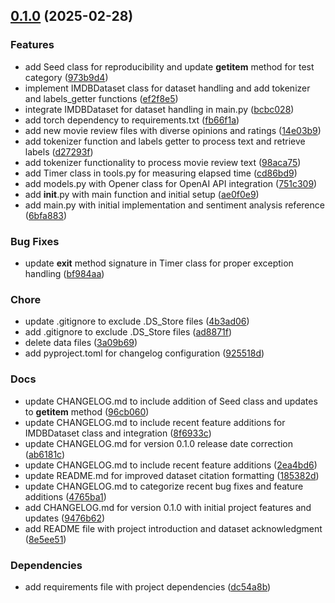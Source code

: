 <!-- insertion marker -->
<a name="0.1.0"></a>

## [0.1.0](https://github.com///compare/d270d12481f8b1d9ac2840b2ade2ea498a3f2168...0.1.0) (2025-02-28)

### Features

- add Seed class for reproducibility and update __getitem__ method for test category ([973b9d4](https://github.com///commit/973b9d46a7eec3f745146481326cbcee8de01b71))
- implement IMDBDataset class for dataset handling and add tokenizer and labels_getter functions ([ef2f8e5](https://github.com///commit/ef2f8e5a90174f124635322ebd20d05beb62492e))
- integrate IMDBDataset for dataset handling in main.py ([bcbc028](https://github.com///commit/bcbc0284baec1dcddd25e813cb57172e899c707d))
- add torch dependency to requirements.txt ([fb66f1a](https://github.com///commit/fb66f1a8d7622bd72f591ac5991de01c498658fa))
- add new movie review files with diverse opinions and ratings ([14e03b9](https://github.com///commit/14e03b9e1bb2643da18059c1996f12967d553e56))
- add tokenizer function and labels getter to process text and retrieve labels ([d27293f](https://github.com///commit/d27293f44c0de417b68132aba7fc299db201a1e7))
- add tokenizer functionality to process movie review text ([98aca75](https://github.com///commit/98aca75fa10cbff592f752e241faa10d4b188f8d))
- add Timer class in tools.py for measuring elapsed time ([cd86bd9](https://github.com///commit/cd86bd9d6a2a51fc3c06861eb573e19c779a50ce))
- add models.py with Opener class for OpenAI API integration ([751c309](https://github.com///commit/751c309cbf727871b9b344c43b0d6bde0c6ff470))
- add __init__.py with main function and initial setup ([ae0f0e9](https://github.com///commit/ae0f0e96c271203efe98e5afdb8fb125b8be9d9d))
- add main.py with initial implementation and sentiment analysis reference ([6bfa883](https://github.com///commit/6bfa8833efd26bd7451080f077f30929c4306bef))

### Bug Fixes

- update __exit__ method signature in Timer class for proper exception handling ([bf984aa](https://github.com///commit/bf984aa2626832e1e1bfca54bb90e156117ceb60))

### Chore

- update .gitignore to exclude .DS_Store files ([4b3ad06](https://github.com///commit/4b3ad06317175204ff814b4e0d94843e6c2032a6))
- add .gitignore to exclude .DS_Store files ([ad8871f](https://github.com///commit/ad8871fd628d59368adec221072bde78965d1654))
- delete data files ([3a09b69](https://github.com///commit/3a09b694a044fd76baefde588a8d15e2dc7ef8c6))
- add pyproject.toml for changelog configuration ([925518d](https://github.com///commit/925518dd69e036be778ae4a8f7343f6e643b3499))

### Docs

- update CHANGELOG.md to include addition of Seed class and updates to __getitem__ method ([96cb060](https://github.com///commit/96cb060191a5aae678088ac062cbfb1bf7bb0f30))
- update CHANGELOG.md to include recent feature additions for IMDBDataset class and integration ([8f6933c](https://github.com///commit/8f6933cb762c96958aca716dcec0c6834672449d))
- update CHANGELOG.md for version 0.1.0 release date correction ([ab6181c](https://github.com///commit/ab6181c653649cc8873cfbedf93c910142064086))
- update CHANGELOG.md to include recent feature additions ([2ea4bd6](https://github.com///commit/2ea4bd64e3d2471c179599c67b314df106d3a391))
- update README.md for improved dataset citation formatting ([185382d](https://github.com///commit/185382d68e246fbbb89f4748396a388e1a28bcb4))
- update CHANGELOG.md to categorize recent bug fixes and feature additions ([4765ba1](https://github.com///commit/4765ba193641d4394eb5a57d3775d2aba3c3623e))
- add CHANGELOG.md for version 0.1.0 with initial project features and updates ([9476b62](https://github.com///commit/9476b62677f22f1e0fe2d5ee999d08cae595f263))
- add README file with project introduction and dataset acknowledgment ([8e5ee51](https://github.com///commit/8e5ee511b030737d6d4b1bc9d7235cc272ee74b1))

### Dependencies

- add requirements file with project dependencies ([dc54a8b](https://github.com///commit/dc54a8b7d3ae27201f0975940423f19b4285b01e))

